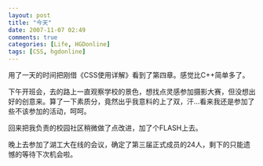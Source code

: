 ```yaml
---
layout: post
title: "今天"
date: 2007-11-07 02:49
comments: true
categories: [Life, HGDonline]
tags: [CSS, hgdonline]
---
```

用了一天的时间把刚借《CSS使用详解》看到了第四章。感觉比C++简单多了。

下午开班会，去的路上一直观察学校的景色，想找点灵感参加摄影大赛，但没想出好的创意来。算了一下素质分，竟然出乎我意料的上了双，汗...看来我还是参加了些不该参加的活动，呵呵。

回来把我负责的校园社区稍微做了点改进，加了个FLASH上去。

晚上去参加了湖工大在线的会议，确定了第三届正式成员的24人，剩下的只能遗憾的等待下次机会啦。